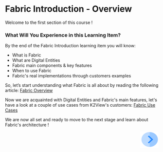 # Fabric Introduction - Overview

Welcome to the first section of this course !

 

### What Will You Experience in this Learning Item?

By the end of the Fabric Introduction learning item you will know:

- What is Fabric 
- What are Digital Entities
- Fabric main components & key features
- When to use Fabric
- Fabric's real implementations through customers examples



So, let’s start understanding what Fabric is all about by reading the following article: [Fabric Overview](https://github.com/k2view-academy/K2View-Academy/wiki/What-is-Fabric%3F)

Now we are acquainted with Digital Entities and Fabric's main features, let's have a look at a couple of use cases from K2View's customers: [Fabric Use Cases](/academy/Training_Level_1/01_Fabric_introduction/1_2_Fabric_UseCases.md)

We are now all set and ready to move to the next stage and learn about Fabric's architecture !

[<img align="right" width="60" height="54" src="/articles/images/Next.png">](/academy/Training_Level_1/02_Fabric_Architecture/2_1_FabricArchitectureOverview.md)


